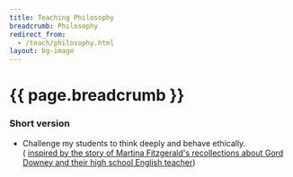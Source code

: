 ```yaml
---
title: Teaching Philosophy
breadcrumb: Philosophy
redirect_from:
  - /teach/philosophy.html
layout: bg-image
---
```

# {{ page.breadcrumb }}

### Short version

- Challenge my students to think deeply and behave ethically.<br /> ( [inspired by the story of Martina Fitzgerald's recollections about Gord Downey and their high school English teacher](
http://web.archive.org/web/20160901030823/http://www.cbc.ca/news/arts/fitzgerald-gord-downie-memories-1.3723317))
